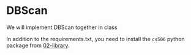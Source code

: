 # DBScan

We will implement DBScan together in class

In addition to the requirements.txt, you need to install the `cs506` python package from [02-library](../02-library/).